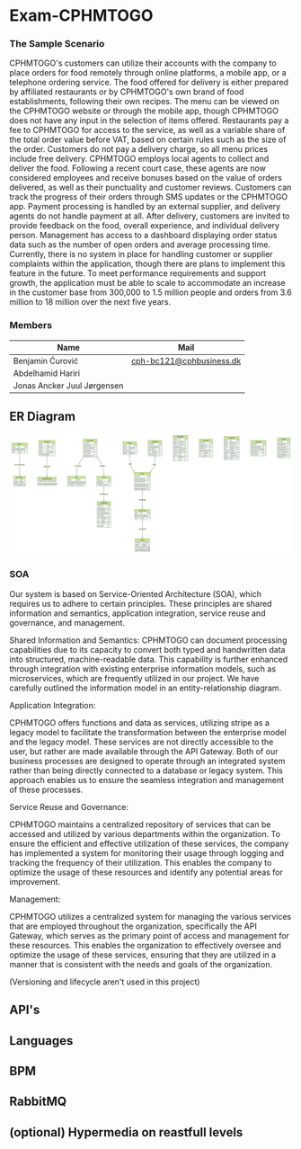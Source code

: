 # Exam-CPHMTOGO

### The Sample Scenario
CPHMTOGO's customers can utilize their accounts with the company to place orders for food remotely through online platforms, a mobile app, or a telephone ordering service. The food offered for delivery is either prepared by affiliated restaurants or by CPHMTOGO's own brand of food establishments, following their own recipes. The menu can be viewed on the CPHMTOGO website or through the mobile app, though CPHMTOGO does not have any input in the selection of items offered. Restaurants pay a fee to CPHMTOGO for access to the service, as well as a variable share of the total order value before VAT, based on certain rules such as the size of the order. Customers do not pay a delivery charge, so all menu prices include free delivery. CPHMTOGO employs local agents to collect and deliver the food. Following a recent court case, these agents are now considered employees and receive bonuses based on the value of orders delivered, as well as their punctuality and customer reviews. Customers can track the progress of their orders through SMS updates or the CPHMTOGO app. Payment processing is handled by an external supplier, and delivery agents do not handle payment at all. After delivery, customers are invited to provide feedback on the food, overall experience, and individual delivery person. Management has access to a dashboard displaying order status data such as the number of open orders and average processing time. Currently, there is no system in place for handling customer or supplier complaints within the application, though there are plans to implement this feature in the future. To meet performance requirements and support growth, the application must be able to scale to accommodate an increase in the customer base from 300,000 to 1.5 million people and orders from 3.6 million to 18 million over the next five years.



### Members
| Name                        | Mail                     |
|-----------------------------|--------------------------|
| Benjamin Ćurović            | cph-bc121@cphbusiness.dk |
| Abdelhamid Hariri           |                          |
| Jonas Ancker Juul Jørgensen |                          |

## ER Diagram
![](https://raw.githubusercontent.com/Abed01-lab/prisma-erd/b9fb5f2de610b67b6c673ad1b352c69996e4f22b/prisma/ERD.svg)


### SOA
Our system is based on Service-Oriented Architecture (SOA), which requires us to adhere to certain principles. These principles are shared information and semantics, application integration, service reuse and governance, and management.

Shared Information and Semantics:
CPHMTOGO can document processing capabilities due to its capacity to convert both typed and handwritten data into structured, machine-readable data. This capability is further enhanced through integration with existing enterprise information models, such as microservices, which are frequently utilized in our project. We have carefully outlined the information model in an entity-relationship diagram.

Application Integration:

CPHMTOGO offers functions and data as services, utilizing stripe as a legacy model to facilitate the transformation between the enterprise model and the legacy model. These services are not directly accessible to the user, but rather are made available through the API Gateway. Both of our business processes are designed to operate through an integrated system rather than being directly connected to a database or legacy system. This approach enables us to ensure the seamless integration and management of these processes.

Service Reuse and Governance:

CPHMTOGO maintains a centralized repository of services that can be accessed and utilized by various departments within the organization. To ensure the efficient and effective utilization of these services, the company has implemented a system for monitoring their usage through logging and tracking the frequency of their utilization. This enables the company to optimize the usage of these resources and identify any potential areas for improvement.


Management:

CPHMTOGO utilizes a centralized system for managing the various services that are employed throughout the organization, specifically the API Gateway, which serves as the primary point of access and management for these resources. This enables the organization to effectively oversee and optimize the usage of these services, ensuring that they are utilized in a manner that is consistent with the needs and goals of the organization.


(Versioning and lifecycle aren't used in this project)
## API's

## Languages

## BPM
## RabbitMQ
## (optional) Hypermedia on reastfull levels
